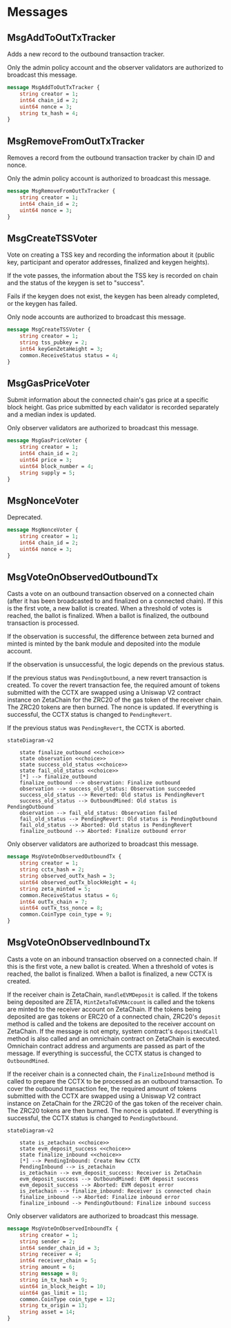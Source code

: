 # Messages

## MsgAddToOutTxTracker

Adds a new record to the outbound transaction tracker.

Only the admin policy account and the observer validators are authorized to
broadcast this message.

```proto
message MsgAddToOutTxTracker {
	string creator = 1;
	int64 chain_id = 2;
	uint64 nonce = 3;
	string tx_hash = 4;
}
```

## MsgRemoveFromOutTxTracker

Removes a record from the outbound transaction tracker by chain ID and nonce.

Only the admin policy account is authorized to broadcast this message.

```proto
message MsgRemoveFromOutTxTracker {
	string creator = 1;
	int64 chain_id = 2;
	uint64 nonce = 3;
}
```

## MsgCreateTSSVoter

Vote on creating a TSS key and recording the information about it (public
key, participant and operator addresses, finalized and keygen heights).

If the vote passes, the information about the TSS key is recorded on chain
and the status of the keygen is set to "success".

Fails if the keygen does not exist, the keygen has been already
completed, or the keygen has failed.

Only node accounts are authorized to broadcast this message.

```proto
message MsgCreateTSSVoter {
	string creator = 1;
	string tss_pubkey = 2;
	int64 keyGenZetaHeight = 3;
	common.ReceiveStatus status = 4;
}
```

## MsgGasPriceVoter

Submit information about the connected chain's gas price at a specific block
height. Gas price submitted by each validator is recorded separately and a
median index is updated.

Only observer validators are authorized to broadcast this message.

```proto
message MsgGasPriceVoter {
	string creator = 1;
	int64 chain_id = 2;
	uint64 price = 3;
	uint64 block_number = 4;
	string supply = 5;
}
```

## MsgNonceVoter

Deprecated.

```proto
message MsgNonceVoter {
	string creator = 1;
	int64 chain_id = 2;
	uint64 nonce = 3;
}
```

## MsgVoteOnObservedOutboundTx

Casts a vote on an outbound transaction observed on a connected chain (after
it has been broadcasted to and finalized on a connected chain). If this is
the first vote, a new ballot is created. When a threshold of votes is
reached, the ballot is finalized. When a ballot is finalized, the outbound
transaction is processed.

If the observation is successful, the difference between zeta burned
and minted is minted by the bank module and deposited into the module
account.

If the observation is unsuccessful, the logic depends on the previous
status.

If the previous status was `PendingOutbound`, a new revert transaction is
created. To cover the revert transaction fee, the required amount of tokens
submitted with the CCTX are swapped using a Uniswap V2 contract instance on
ZetaChain for the ZRC20 of the gas token of the receiver chain. The ZRC20
tokens are then
burned. The nonce is updated. If everything is successful, the CCTX status is
changed to `PendingRevert`.

If the previous status was `PendingRevert`, the CCTX is aborted.

```mermaid
stateDiagram-v2

	state finalize_outbound <<choice>>
	state observation <<choice>>
	state success_old_status <<choice>>
	state fail_old_status <<choice>>
	[*] --> finalize_outbound
	finalize_outbound --> observation: Finalize outbound
	observation --> success_old_status: Observation succeeded
	success_old_status --> Reverted: Old status is PendingRevert
	success_old_status --> OutboundMined: Old status is PendingOutbound
	observation --> fail_old_status: Observation failed
	fail_old_status --> PendingRevert: Old status is PendingOutbound
	fail_old_status --> Aborted: Old status is PendingRevert
	finalize_outbound --> Aborted: Finalize outbound error

```

Only observer validators are authorized to broadcast this message.

```proto
message MsgVoteOnObservedOutboundTx {
	string creator = 1;
	string cctx_hash = 2;
	string observed_outTx_hash = 3;
	uint64 observed_outTx_blockHeight = 4;
	string zeta_minted = 5;
	common.ReceiveStatus status = 6;
	int64 outTx_chain = 7;
	uint64 outTx_tss_nonce = 8;
	common.CoinType coin_type = 9;
}
```

## MsgVoteOnObservedInboundTx

Casts a vote on an inbound transaction observed on a connected chain. If this
is the first vote, a new ballot is created. When a threshold of votes is
reached, the ballot is finalized. When a ballot is finalized, a new CCTX is
created.

If the receiver chain is ZetaChain, `HandleEVMDeposit` is called. If the
tokens being deposited are ZETA, `MintZetaToEVMAccount` is called and the
tokens are minted to the receiver account on ZetaChain. If the tokens being
deposited are gas tokens or ERC20 of a connected chain, ZRC20's `deposit`
method is called and the tokens are deposited to the receiver account on
ZetaChain. If the message is not empty, system contract's `depositAndCall`
method is also called and an omnichain contract on ZetaChain is executed.
Omnichain contract address and arguments are passed as part of the message.
If everything is successful, the CCTX status is changed to `OutboundMined`.

If the receiver chain is a connected chain, the `FinalizeInbound` method is
called to prepare the CCTX to be processed as an outbound transaction. To
cover the outbound transaction fee, the required amount of tokens submitted
with the CCTX are swapped using a Uniswap V2 contract instance on ZetaChain
for the ZRC20 of the gas token of the receiver chain. The ZRC20 tokens are
then burned. The nonce is updated. If everything is successful, the CCTX
status is changed to `PendingOutbound`.

```mermaid
stateDiagram-v2

	state is_zetachain <<choice>>
	state evm_deposit_success <<choice>>
	state finalize_inbound <<choice>>
	[*] --> PendingInbound: Create New CCTX
	PendingInbound --> is_zetachain
	is_zetachain --> evm_deposit_success: Receiver is ZetaChain
	evm_deposit_success --> OutboundMined: EVM deposit success
	evm_deposit_success --> Aborted: EVM deposit error
	is_zetachain --> finalize_inbound: Receiver is connected chain
	finalize_inbound --> Aborted: Finalize inbound error
	finalize_inbound --> PendingOutbound: Finalize inbound success

```

Only observer validators are authorized to broadcast this message.

```proto
message MsgVoteOnObservedInboundTx {
	string creator = 1;
	string sender = 2;
	int64 sender_chain_id = 3;
	string receiver = 4;
	int64 receiver_chain = 5;
	string amount = 6;
	string message = 8;
	string in_tx_hash = 9;
	uint64 in_block_height = 10;
	uint64 gas_limit = 11;
	common.CoinType coin_type = 12;
	string tx_origin = 13;
	string asset = 14;
}
```

